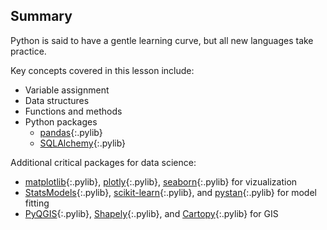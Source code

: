 ---
---

## Summary

Python is said to have a gentle learning curve, but all new languages take practice.

Key concepts covered in this lesson include:

- Variable assignment
- Data structures
- Functions and methods
- Python packages
  - [pandas](){:.pylib}
  - [SQLAlchemy](){:.pylib}

Additional critical packages for data science:
  - [matplotlib](){:.pylib}, [plotly](){:.pylib}, [seaborn](){:.pylib} for vizualization
  - [StatsModels](){:.pylib}, [scikit-learn](){:.pylib}, and [pystan](){:.pylib} for model fitting
  - [PyQGIS](){:.pylib}, [Shapely](){:.pylib}, and [Cartopy](){:.pylib} for GIS

